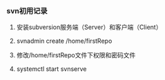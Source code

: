 ### svn初用记录

1. 安装subversion服务端（Server）和客户端（Client）

2. svnadmin create /home/firstRepo

3. 修改/home/firstRepo文件下权限和密码文件
4. systemctl start svnserve